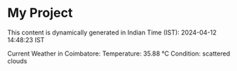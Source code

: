 # My Project

This content is dynamically generated in Indian Time (IST): 2024-04-12 14:48:23 IST


Current Weather in Coimbatore:
Temperature: 35.88 °C
Condition: scattered clouds

